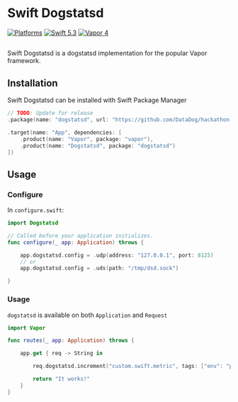 # Swift Dogstatsd
[![Platforms](https://img.shields.io/badge/platforms-macOS%2010.15%20|%20Ubuntu%2016.04%20LTS-ff0000.svg?style=flat)](http://cocoapods.org/pods/FASwift)
[![Swift 5.3](https://img.shields.io/badge/swift-5.3-orange.svg?style=flat)](http://swift.org)
[![Vapor 4](https://img.shields.io/badge/vapor-4.0-blue.svg?style=flat)](https://vapor.codes)

##

Swift Dogstatsd is a dogstatsd implementation for the popular Vapor framework. 


## Installation
Swift Dogstatsd can be installed with Swift Package Manager

```swift
// TODO: Update for release
.package(name: "dogstatsd", url: "https://github.com/DataDog/hackathon-swift-dogstatsd.git", .branch("master")),

.target(name: "App", dependencies: [
    .product(name: "Vapor", package: "vapor"),
    .product(name: "Dogstatsd", package: "dogstatsd")
])
```

## Usage

### Configure

In `configure.swift`:

```swift
import Dogstatsd

// Called before your application initializes.
func configure(_ app: Application) throws {

    app.dogstatsd.config = .udp(address: "127.0.0.1", port: 8125)
    // or 
    app.dogstatsd.config = .uds(path: "/tmp/dsd.sock")

}
```

### Usage

`dogstatsd` is available on both `Application` and `Request`

```swift
import Vapor

func routes(_ app: Application) throws {

    app.get { req -> String in

        req.dogstatsd.increment("custom.swift.metric", tags: ["env": "prod"])

        return "It works!"
    }
}

```